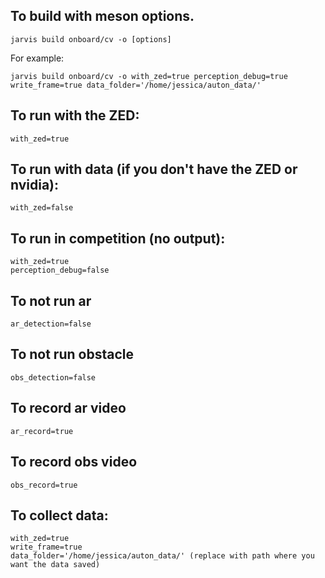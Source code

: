 ## To build with meson options.
    jarvis build onboard/cv -o [options]

For example:

    jarvis build onboard/cv -o with_zed=true perception_debug=true write_frame=true data_folder='/home/jessica/auton_data/'

## To run with the ZED:
    with_zed=true

## To run with data (if you don't have the ZED or nvidia):
    with_zed=false

## To run in competition (no output):
    with_zed=true
    perception_debug=false

## To not run ar
    ar_detection=false

## To not run obstacle
    obs_detection=false
    
## To record ar video
    ar_record=true

## To record obs video
    obs_record=true

## To collect data:
    with_zed=true
    write_frame=true
    data_folder='/home/jessica/auton_data/' (replace with path where you want the data saved)

